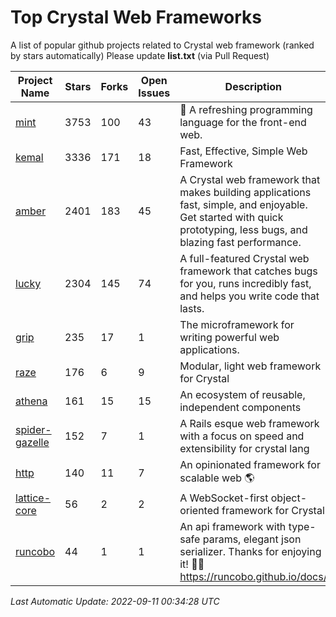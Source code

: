 # Top Crystal Web Frameworks

A list of popular github projects related to Crystal web framework (ranked by stars automatically)
Please update **list.txt** (via Pull Request)

| Project Name | Stars | Forks | Open Issues | Description | Last Commit |
| ------------ | ----- | ----- | ----------- | ----------- | ----------- |
| [mint](https://github.com/mint-lang/mint) |3753|100|43|:leaves: A refreshing programming language for the front-end web.|2022-06-28T15:01:26Z|
| [kemal](https://github.com/kemalcr/kemal) |3336|171|18|Fast, Effective, Simple Web Framework|2022-08-15T09:00:32Z|
| [amber](https://github.com/amberframework/amber) |2401|183|45|A Crystal web framework that makes building applications fast, simple, and enjoyable. Get started with quick prototyping, less bugs, and blazing fast performance.|2022-08-27T20:46:51Z|
| [lucky](https://github.com/luckyframework/lucky) |2304|145|74|A full-featured Crystal web framework that catches bugs for you, runs incredibly fast, and helps you write code that lasts.|2022-09-09T21:17:32Z|
| [grip](https://github.com/grip-framework/grip) |235|17|1|The microframework for writing powerful web applications.|2022-08-24T13:00:06Z|
| [raze](https://github.com/samueleaton/raze) |176|6|9|Modular, light web framework for Crystal|2021-01-02T01:20:01Z|
| [athena](https://github.com/athena-framework/athena) |161|15|15|An ecosystem of reusable, independent components|2022-09-05T16:58:24Z|
| [spider-gazelle](https://github.com/spider-gazelle/spider-gazelle) |152|7|1|A Rails esque web framework with a focus on speed and extensibility for crystal lang|2022-09-08T04:05:33Z|
| [http](https://github.com/onyxframework/http) |140|11|7|An opinionated framework for scalable web 🌎|2019-08-13T09:00:30Z|
| [lattice-core](https://github.com/jasonl99/lattice-core) |56|2|2|A WebSocket-first object-oriented framework for Crystal|2017-03-31T23:57:57Z|
| [runcobo](https://github.com/runcobo/runcobo) |44|1|1|An api framework with type-safe params, elegant json serializer. Thanks for enjoying it! 👻👻 https://runcobo.github.io/docs/|2022-03-16T06:43:35Z|

*Last Automatic Update: 2022-09-11 00:34:28 UTC*